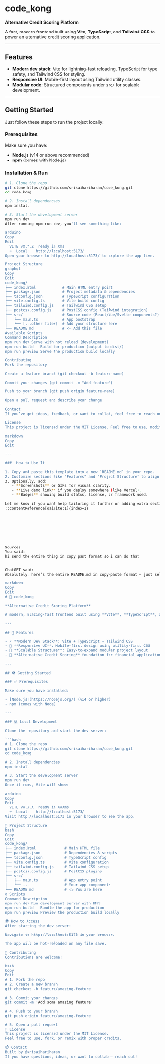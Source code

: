 # code_kong

**Alternative Credit Scoring Platform**

A fast, modern frontend built using **Vite**, **TypeScript**, and **Tailwind CSS** to power an alternative credit scoring application.

---

##  Features

- **Modern dev stack**: Vite for lightning-fast reloading, TypeScript for type safety, and Tailwind CSS for styling.
- **Responsive UI**: Mobile-first layout using Tailwind utility classes.
- **Modular code**: Structured components under `src/` for scalable development.

---

##  Getting Started

Just follow these steps to run the project locally:

### Prerequisites

Make sure you have:

- **Node.js** (v14 or above recommended)
- **npm** (comes with Node.js)

### Installation & Run

```bash
# 1. Clone the repo
git clone https://github.com/srisaihariharan/code_kong.git
cd code_kong

# 2. Install dependencies
npm install

# 3. Start the development server
npm run dev
After running npm run dev, you'll see something like:

arduino
Copy
Edit
  VITE vX.Y.Z  ready in Xms
  ➜  Local:   http://localhost:5173/
Open your browser to http://localhost:5173/ to explore the app live.

Project Structure
graphql
Copy
Edit
code_kong/
├── index.html            # Main HTML entry point
├── package.json          # Project metadata & dependencies
├── tsconfig.json         # TypeScript configuration
├── vite.config.ts        # Vite build config
├── tailwind.config.js    # Tailwind CSS setup
├── postcss.config.js     # PostCSS config (Tailwind integration)
├── src/                  # Source code (React/Vue/Svelte components?)
│   └── main.ts           # App bootstrap
│   └── [...other files]  # Add your structure here
└── README.md             # <- Add this file
Available Scripts
Command	Description
npm run dev	Serve with hot reload (development)
npm run build	Build for production (output to dist/)
npm run preview	Serve the production build locally

Contributing
Fork the repository

Create a feature branch (git checkout -b feature-name)

Commit your changes (git commit -m "Add feature")

Push to your branch (git push origin feature-name)

Open a pull request and describe your change

Contact
If you’ve got ideas, feedback, or want to collab, feel free to reach out!

License
This project is licensed under the MIT License. Feel free to use, modify, and distribute as needed.

markdown
Copy
Edit

---

###  How to Use It

1. Copy and paste this template into a new `README.md` in your repo.
2. Customize sections like "Features" and "Project Structure" to align with your actual codebase—especially what's inside `src/`.
3. Optionally, add:
   - **Screenshots** or GIFs for visual clarity.
   - **Live demo link** if you deploy somewhere (like Vercel).
   - **Badges** showing build status, license, or framework used.

Let me know if you want help tailoring it further or adding extra sections (like explainability, testing, or deployment tips).
::contentReference[oaicite:1]{index=1}








Sources
You said:
hi send the entire thing in copy past format so i can do that


ChatGPT said:
Absolutely, here’s the entire README.md in copy-paste format — just select it all and drop it into your repo's README.md file:

markdown
Copy
Edit
# 🦍 code_kong

**Alternative Credit Scoring Platform**

A modern, blazing-fast frontend built using **Vite**, **TypeScript**, and **Tailwind CSS** to power an alternative credit scoring solution.

---

## 🚀 Features

- ⚡ **Modern Dev Stack**: Vite + TypeScript + Tailwind CSS
- 📱 **Responsive UI**: Mobile-first design using utility-first CSS
- 🧠 **Scalable Structure**: Easy-to-expand modular project layout
- 🧾 **Alternative Credit Scoring** foundation for financial applications

---

## 🛠️ Getting Started

### ✅ Prerequisites

Make sure you have installed:

- [Node.js](https://nodejs.org/) (v14 or higher)
- npm (comes with Node)

---

### 💻 Local Development

Clone the repository and start the dev server:

```bash
# 1. Clone the repo
git clone https://github.com/srisaihariharan/code_kong.git
cd code_kong

# 2. Install dependencies
npm install

# 3. Start the development server
npm run dev
Once it runs, Vite will show:

arduino
Copy
Edit
  VITE vX.X.X  ready in XXXms
  ➜  Local:   http://localhost:5173/
Visit http://localhost:5173 in your browser to see the app.

📁 Project Structure
bash
Copy
Edit
code_kong/
├── index.html             # Main HTML file
├── package.json           # Dependencies & scripts
├── tsconfig.json          # TypeScript config
├── vite.config.ts         # Vite configuration
├── tailwind.config.js     # Tailwind CSS setup
├── postcss.config.js      # PostCSS plugins
├── src/
│   ├── main.ts            # App entry point
│   └── ...                # Your app components
└── README.md              # 👈 You are here
⚙️ Scripts
Command	Description
npm run dev	Run development server with HMR
npm run build	Bundle the app for production
npm run preview	Preview the production build locally

🌍 How to Access
After starting the dev server:

Navigate to http://localhost:5173 in your browser.

The app will be hot-reloaded on any file save.

🙌 Contributing
Contributions are welcome!

bash
Copy
Edit
# 1. Fork the repo
# 2. Create a new branch
git checkout -b feature/amazing-feature

# 3. Commit your changes
git commit -m 'Add some amazing feature'

# 4. Push to your branch
git push origin feature/amazing-feature

# 5. Open a pull request
🧠 License
This project is licensed under the MIT License.
Feel free to use, fork, or remix with proper credits.

📫 Contact
Built by @srisaihariharan
If you have questions, ideas, or want to collab — reach out!

